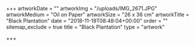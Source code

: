 +++
artworkDate = ""
artworkImg = "/uploads/IMG_2671.JPG"
artworkMedium = "Oil on Paper"
artworkSize = "26 x 36 cm"
artworkTitle = "Black Plantation"
date = "2018-11-19T08:48:04+00:00"
order = ""
sitemap_exclude = true
title = "Black Plantation"
type = "artwork"

+++
